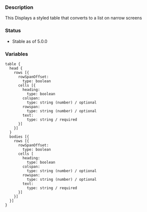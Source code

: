 ### Description
This Displays a styled table that converts to a list on narrow screens

### Status
* Stable as of 5.0.0

### Variables
~~~
table {
  head {
    rows [{
      rowSpanOffset:
        type: boolean
      cells [{
        heading:
          type: boolean
        colspan:
          type: string (number) / optional
        rowspan:
          type: string (number) / optional
        text:
          type: string / required
      }]
    }]
  }
  bodies [{
    rows [{
      rowSpanOffset:
        type: boolean
      cells [
        heading:
          type: boolean
        colspan:
          type: string (number) / optional
        rowspan:
          type: string (number) / optional
        text:
          type: string / required
      }]
    }]
  }]
}
~~~
